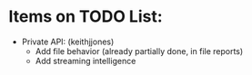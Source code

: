 # Items on TODO List:
- Private API:  (keithjjones)
	- Add file behavior (already partially done, in file reports)
	- Add streaming intelligence
